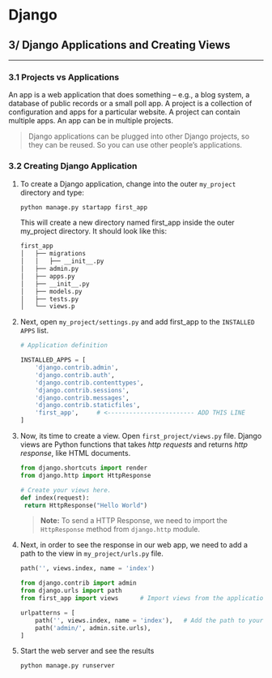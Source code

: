 # Django

## 3/ Django Applications and Creating Views

---

### 3.1 Projects vs Applications

An app is a web application that does something – e.g., a blog system, a database of public records or a small poll app. A project is a collection of configuration and apps for a particular website. A project can contain multiple apps. An app can be in multiple projects.

> Django applications can be plugged into other Django projects, so they can be reused. So you can use other people’s applications.

### 3.2 Creating Django Application

1. To create a Django application, change into the outer `my_project` directory and type:

   ```bash
   python manage.py startapp first_app
   ```

   This will create a new directory named first_app inside the outer my_project directory. It should look like this:

   ```bash
   first_app
   │   ├── migrations
   │   │   ├── __init__.py
   │   ├── admin.py
   │   ├── apps.py
   │   ├── __init__.py
   │   ├── models.py
   │   ├── tests.py
   │   └── views.p
   ```

2. Next, open `my_project/settings.py` and add first_app to the `INSTALLED APPS` list.

   ```python
   # Application definition
   
   INSTALLED_APPS = [
       'django.contrib.admin',
       'django.contrib.auth',
       'django.contrib.contenttypes',
       'django.contrib.sessions',
       'django.contrib.messages',
       'django.contrib.staticfiles',
       'first_app', 	# <------------------------ ADD THIS LINE
   ]
   ```

3. Now, its time to create a view. Open `first_project/views.py` file. Django views are Python functions that takes *http requests* and returns *http response*, like HTML documents.

   ```python
   from django.shortcuts import render
   from django.http import HttpResponse
   
   # Create your views here.
   def index(request):
   	return HttpResponse("Hello World")
   ```

   > **Note:** To send a HTTP Response, we need to import the `HttpResponse` method from `django.http` module.

4. Next, in order to see the response in our web app,  we need to add a path to the view in `my_project/urls.py` file.

   ```python
   path('', views.index, name = 'index')
   ```

   ```python
   from django.contrib import admin
   from django.urls import path
   from first_app import views		# Import views from the application
   
   urlpatterns = [
       path('', views.index, name = 'index'),	# Add the path to your view before 'admin/'
       path('admin/', admin.site.urls),
   ]
   ```

5. Start the web server and see the results

   ```bash
   python manage.py runserver
   ```

   